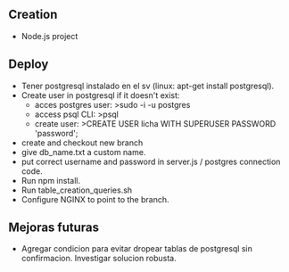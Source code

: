 ## Creation
- Node.js project

## Deploy 
- Tener postgresql instalado en el sv (linux: apt-get install postgresql).
- Create user in postgresql if it doesn't exist:
    - acces postgres user: >sudo -i -u postgres
    - access psql CLI: >psql
    - create user: >CREATE USER licha WITH SUPERUSER PASSWORD 'password';
- create and checkout new branch
- give db_name.txt a custom name.
- put correct username and password in server.js / postgres connection code.
- Run npm install.
- Run table_creation_queries.sh
- Configure NGINX to point to the branch.

## Mejoras futuras 
- Agregar condicion para evitar dropear tablas de postgresql sin confirmacion. Investigar solucion robusta.
